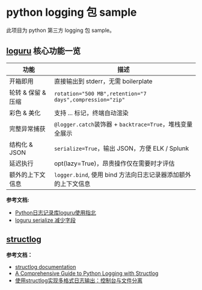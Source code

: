 # python logging 包 sample

此项目为 python 第三方 logging 包 sample。

## [loguru](https://github.com/Delgan/loguru) 核心功能一览

| 功能               | 描述                                                          |
| ------------------ | ------------------------------------------------------------- |
| 开箱即用           | 直接输出到 stderr，无需 boilerplate                           |
| 轮转 & 保留 & 压缩 | `rotation="500 MB",retention="7 days",compression="zip"`      |
| 彩色 & 美化        | 支持 <green>...</green> 标记，终端自动渲染                    |
| 完整异常捕获       | `@logger.catch`装饰器 + `backtrace=True`，堆栈变量全展示      |
| 结构化 & JSON      | `serialize=True`，输出 JSON，方便 ELK / Splunk                |
| 延迟执行           | opt(lazy=True)，昂贵操作仅在需要时才评估                      |
| 额外的上下文信息   | `logger.bind`, 使用 bind 方法向日志记录器添加额外的上下文信息 |

**参考文档:**
* [Python日志记录库loguru使用指北](https://www.cnblogs.com/luohenyueji/p/18276299)
* [loguru serialize 减少字段](https://segmentfault.com/a/1190000042389458)

## [structlog](https://github.com/hynek/structlog/)

**参考文档：**
* [structlog documentation](https://www.structlog.org/en/stable/index.html)
* [A Comprehensive Guide to Python Logging with Structlog](https://betterstack.com/community/guides/logging/structlog/)
* [使用structlog实现多格式日志输出：控制台与文件分离](https://blog.gitcode.com/ea3779cf0bac55d770e255d5e0fb2893.html)